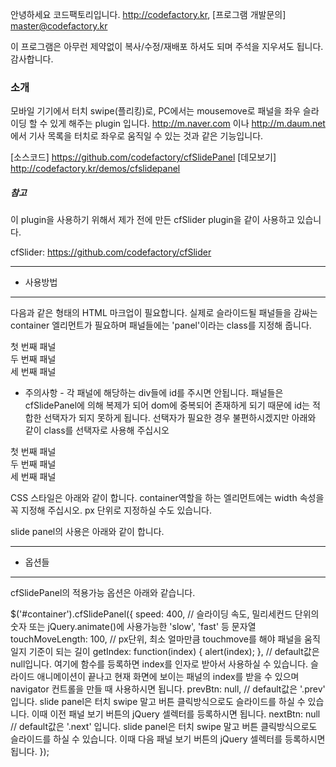 안녕하세요 코드팩토리입니다. http://codefactory.kr, [프로그램 개발문의] master@codefactory.kr

이 프로그램은 아무런 제약없이 복사/수정/재배포 하셔도 되며 주석을 지우셔도 됩니다.
감사합니다.

### 소개
모바일 기기에서 터치 swipe(플리킹)로, PC에서는 mousemove로 패널을 좌우 슬라이딩 할 수 있게 해주는 plugin 입니다.
http://m.naver.com 이나 http://m.daum.net 에서 기사 목록을 터치로 좌우로 움직일 수 있는 것과 같은 기능입니다.

[소스코드] https://github.com/codefactory/cfSlidePanel
[데모보기] http://codefactory.kr/demos/cfslidepanel

##### 참고
이 plugin을 사용하기 위해서 제가 전에 만든 cfSlider plugin을 같이 사용하고 있습니다.

cfSlider: https://github.com/codefactory/cfSlider


---------------------------------------
 * 사용방법
---------------------------------------
다음과 같은 형태의 HTML 마크업이 필요합니다. 실제로 슬라이드될 패널들을 감싸는 container 엘리먼트가 필요하며 패널들에는 'panel'이라는 class를 지정해 줍니다. 

<div id="container">
	<div class="panel">
		첫 번째 패널
	</div>
	<div class="panel">
		두 번째 패널
	</div>
	<div class="panel">
		세 번째 패널
	</div>
</div>


- 주의사항 -
각 패널에 해당하는 div들에 id를 주시면 안됩니다. 패널들은 cfSlidePanel에 의해 복제가 되어 dom에 중복되어 존재하게 되기 때문에 id는 적합한 선택자가 되지 못하게 됩니다. 선택자가 필요한 경우 불편하시겠지만 아래와 같이 class를 선택자로 사용해 주십시오

<div id="container">
	<div class="panel one">		<!-- 꼭 필요한 panel 클래스 외에 선택자로 사용하기 위해 one 클래스 추가 -->
		첫 번째 패널
	</div>
	<div class="panel two">		<!-- 꼭 필요한 panel 클래스 외에 선택자로 사용하기 위해 two 클래스 추가 -->
		두 번째 패널
	</div>
	<div class="panel three">	<!-- 꼭 필요한 panel 클래스 외에 선택자로 사용하기 위해 three 클래스 추가 -->
		세 번째 패널
	</div>
</div>


CSS 스타일은 아래와 같이 합니다. container역할을 하는 엘리먼트에는 width 속성을 꼭 지정해 주십시오. px 단위로 지정하실 수도 있습니다.

<style>
	#container {
		width: 100%;
	}
</style>


slide panel의 사용은 아래와 같이 합니다.

<script>
	$('#container').cfSlidePanel();
</script>


---------------------------------------
 * 옵션들
---------------------------------------
cfSlidePanel의 적용가능 옵션은 아래와 같습니다.

$('#container').cfSlidePanel({
	speed: 400,
	// 슬라이딩 속도, 밀리세컨드 단위의 숫자 또는 jQuery.animate()에 사용가능한 'slow', 'fast' 등 문자열
	touchMoveLength: 100,
	// px단위, 최소 얼마만큼 touchmove를 해야 패널을 움직일지 기준이 되는 길이
	getIndex: function(index) {
		alert(index);
	},
	// default값은 null입니다. 여기에 함수를 등록하면 index를 인자로 받아서 사용하실 수 있습니다. 슬라이드 애니메이션이 끝나고 현재 화면에 보이는 패널의 index를 받을 수 있으며 navigator 컨트롤을 만들 때 사용하시면 됩니다.
	prevBtn: null,
	// default값은 '.prev' 입니다. slide panel은 터치 swipe 말고 버튼 클릭방식으로도 슬라이드를 하실 수 있습니다. 이때 이전 패널 보기 버튼의 jQuery 셀렉터를 등록하시면 됩니다.
	nextBtn: null
	// default값은 '.next' 입니다. slide panel은 터치 swipe 말고 버튼 클릭방식으로도 슬라이드를 하실 수 있습니다. 이때 다음 패널 보기 버튼의 jQuery 셀렉터를 등록하시면 됩니다.
});
